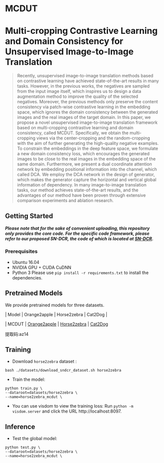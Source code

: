 # MCDUT
# Multi-cropping Contrastive Learning and Domain Consistency for Unsupervised Image-to-Image Translation
 
>Recently, unsupervised image-to-image translation methods based on contrastive learning have achieved state-of-the-art results in many tasks. However, in the previous works, the negatives are sampled from the input image itself, which inspires us to design a data augmentation method to improve the quality of the selected negatives. Moreover, the previous methods only preserve the content consistency via patch-wise contrastive learning in the embedding space, which ignores the domain consistency between the generated images and the real images of the target domain. In this paper, we propose a novel unsupervised image-to-image translation framework based on multi-cropping contrastive learning and domain consistency, called MCDUT. Specifically, we obtain the multi-cropping views via the center-cropping and the random-cropping with the aim of further generating the high-quality negative examples. To constrain the embeddings in the deep feature space, we formulate a new domain consistency loss, which encourages the generated images to be close to the real images in the embedding space of the same domain. Furthermore, we present a dual coordinate attention network by embedding positional information into the channel, which called DCA. We employ the DCA network in the design of generator, which makes the generator capture the horizontal and vertical global information of dependency. In many image-to-image translation tasks, our method achieves state-of-the-art results, and the advantages of our method have been proven through extensive comparison experiments and ablation research. 




</p>

## Getting Started
##### Please note that for the sake of convenient uploading, this repository only provides the core code. For the specific code framework, please refer to our proposed SN-DCR, the code of which is located at [SN-DCR](https://github.com/zhihefang/SN-DCR/tree/main/SN-DCR-main). 
### Prerequisites
- Ubuntu 16.04
- NVIDIA GPU + CUDA CuDNN
- Python 3
Please use `pip install -r requirements.txt` to install the dependencies.

## Pretrained Models
We provide  pretrained models for three datasets.
   
| Model | Orange2apple | Horse2zebra | Cat2Dog |

| MCDUT | [Orange2apple](https://pan.baidu.com/s/1BKCJeE5We6knnjJlNnLsUQ) | [Horse2zebra](https://pan.baidu.com/s/13wRzb1xs2BbjGSVTCGeb9g) | [Cat2Dog](https://pan.baidu.com/s/1I2lt-4ZwSbXv_xidseF_0A)

提取码:az14

## Training
- Download `horse2zebra` dataset :
```
bash ./datasets/download_sndcr_dataset.sh horse2zebra
```
- Train the  model:
```
python train.py \
--dataroot=datasets/horse2zebra \
--name=horse2zebra_mcdut \
```
- You can use visdom to view the training loss:
Run `python -m visdom.server` and click the URL http://localhost:8097.

## Inference
- Test the global model:
```
python test.py \
--dataroot=datasets/horse2zebra \
--name=horse2zebra_mcdut \
```
